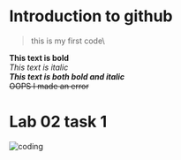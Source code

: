 # Introduction to github

> this is my first code\

**This text is bold**\
*This text is italic*\
***This text is both bold and italic***\
~~OOPS I made an error~~
# Lab 02 task 1
![coding](https://miro.medium.com/v2/resize:fit:1400/0*7VyEZgzwUhQMeBqb)
